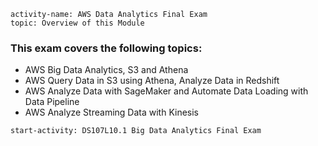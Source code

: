 ```c-lms
activity-name: AWS Data Analytics Final Exam
topic: Overview of this Module
```

### This exam covers the following topics:
- AWS Big Data Analytics, S3 and Athena
- AWS Query Data in S3 using Athena, Analyze Data in Redshift
- AWS Analyze Data with SageMaker and Automate Data Loading with Data Pipeline
- AWS Analyze Streaming Data with Kinesis


```c-lms
start-activity: DS107L10.1 Big Data Analytics Final Exam
```




